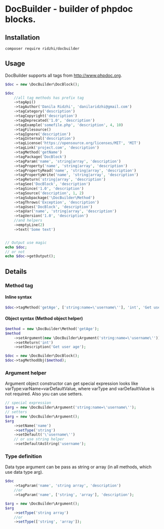 # DocBuilder - builder of phpdoc blocks.

## Installation
```
composer require ridzhi/docbuilder
```

## Usage

DocBuilder supports all tags from http://www.phpdoc.org.

```php
$doc = new \DocBuilder\DocBlock();

$doc
    //all tag methods has prefix tag
    ->tagApi()
    ->tagAuthor('Danila Ridzhi', 'danilaridzhi@gmail.com')
    ->tagCategory('description')
    ->tagCopyright('description')
    ->tagDeprecated('1.0', 'description')
    ->tagExample('somefile.php', 'description', 4, 10)
    ->tagFilesource()
    ->tagIgnore('description')
    ->tagInternal('description')
    ->tagLicense('https://opensource.org/licenses/MIT', 'MIT')
    ->tagLink('project.com', 'description')
    ->tagMethod('getName')
    ->tagPackage('DocBlock')
    ->tagParam('name', 'string|array', 'description')
    ->tagProperty('name', 'string|array', 'description')
    ->tagPropertyRead('name', 'string|array', 'description')
    ->tagPropertyWrite('name', 'string|array', 'description')
    ->tagReturn('string|array', 'description')
    ->tagSee('DocBlock', 'description')
    ->tagSince('1.0', 'description')
    ->tagSource('description', 1, 2)
    ->tagSubpackage('\DocBuilder\Method')
    ->tagThrows('Exception', 'description')
    ->tagUses('DocBlock', 'description')
    ->tagVar('name', 'string|array', 'description')
    ->tagVersion('1.0', 'description')
    //and helpers
    ->emptyLine(2)
    ->text('Some text')


// Output use magic
echo $doc;
// or not
echo $doc->getOutput();
```

## Details

### Method tag

#### Inline syntax
```php
$doc->tagMethod('getAge', ['string:name=\'username\''], 'int', 'Get user age');
```

#### Object syntax (Method object helper)

```php
$method = new \DocBuilder\Method('getAge');
$method
    ->setArgument(new \DocBuilder\Argument('string:name=\'username\''))
    ->setReturn('int')
    ->setDescription('Get user age');

$doc = new \DocBuilder\DocBlock();
$doc->tagMethodObj($method);
```
### Argument helper
Argument object constructor can get special expression looks like varType:varName=varDefaultValue,
where varType and varDefaultValue is not required. Also you can use setters.

```php
// special expression
$arg = new \DocBuilder\Argument('string:name=\'username\'');
// setters
$arg = new \DocBuilder\Argument();
$arg
    ->setName('name')
    ->setType('string')
    ->setDefault('\'username\'')
    // or use string helper
    ->setDefaultAsString('username');
```

### Type definition
Data type argument can be pass as string or array (in all methods, which use data type arg).

```php
$doc
	->tagParam('name', 'string array', 'description')
	//or
	->tagParam('name', ['string', 'array'], 'description');

$arg = new \DocBuilder\Argument();
$arg
	->setType('string array')
	//or
	->setType(['string', 'array']);
``` 
